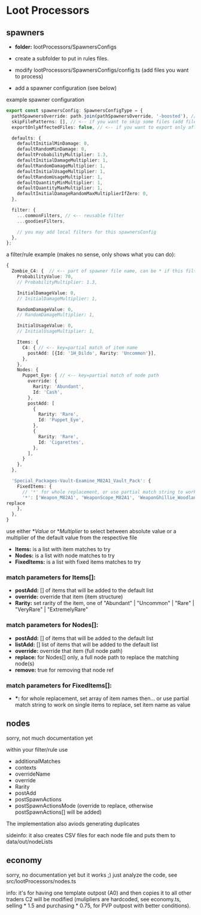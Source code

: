 # Loot Processors

## spawners

- **folder:** lootProcessors/SpawnersConfigs

- create a subfolder to put in rules files.
- modify lootProcessors/SpawnersConfigs/config.ts (add files you want to process)
- add a spawner configuration (see below)

example spawner configuration

```typescript
export const spawnersConfig: SpawnersConfigType = {
  pathSpawnersOverride: path.join(pathSpawnersOverride, '-boosted'), // <<- set output folder name
  skipFilePatterns: [], // <-- if you want to skip some files (add file name parts)
  exportOnlyAffectedFiles: false, // <-- if you want to export only affected files

  defaults: {
    defaultInitialMinDamage: 0,
    defaultRandomMinDamage: 0,
    defaultProbabilityMultiplier: 1.3,
    defaultInitialDamageMultiplier: 1,
    defaultRandomDamageMultiplier: 1,
    defaultInitialUsageMultiplier: 1,
    defaultRandomUsageMultiplier: 1,
    defaultQuantityMinMultiplier: 1,
    defaultQuantityMaxMultiplier: 1,
    defaultInitialDamageRandomMaxMultiplierIfZero: 0,
  },

  filter: {
    ...commonFilters, // <-- reusable filter
    ...goodiesFilters,

    // you may add local filters for this spawnersConfig
  },
};
```

a filter/rule example (makes no sense, only shows what you can do):

```typescript
{
  Zombie_C4: {  // <-- part of spawner file name, can be * if this filter is for all files
    ProbabilityValue: 70,
    // ProbabilityMultiplier: 1.3,

    InitialDamageValue: 0,
    // InitialDamageMultiplier: 1,

    RandomDamageValue: 0,
    // RandomDamageMultiplier: 1,

    InitialUsageValue: 0,
    // InitialUsageMultiplier: 1,

    Items: {
      C4: { // <-- key=partial match of item name
        postAdd: [{Id: '1H_Dildo', Rarity: 'Uncommon'}],
      },
    },
    Nodes: {
      Puppet_Eye: { // <-- key=partial match of node path
        override: {
          Rarity: 'Abundant',
          Id: 'Cash',
        },
        postAdd: [
          {
            Rarity: 'Rare',
            Id: 'Puppet_Eye',
          },
          {
            Rarity: 'Rare',
            Id: 'Cigarettes',
          },
        ],
      }
    },
  },

  'Special_Packages-Vault-Examine_M82A1_Vault_Pack': {
    FixedItems: {
      // '*' for whole replacement, or use partial match string to work on single items to replace
      '*': ['Weapon_M82A1', 'WeaponScope_M82A1', 'WeaponGhillie_Woodland'],
replace
    },
  },
}
```

use either \*_Value_ or \*_Multiplier_ to select between absolute value or a multiplier of the default value from the respective file

- **Items:** is a list with item matches to try
- **Nodes:** is a list with node matches to try
- **FixedItems:** is a list with fixed items matches to try

### match parameters for Items[]:

- **postAdd:** [] of items that will be added to the default list
- **override:** override that item (item structure)
- **Rarity:** set rarity of the item, one of "Abundant" | "Uncommon" | "Rare" | "VeryRare" | "ExtremelyRare"

### match parameters for Nodes[]:

- **postAdd:** [] of items that will be added to the default list
- **listAdd:** [] list of items that will be added to the default list
- **override:** override that item (full node path)
- **replace:** for Nodes[] only, a full node path to replace the matching node(s)
- **remove:** true for removing that node ref

### match parameters for FixedItems[]:

- **\*:** for whole replacement, set array of item names then...
  or use partial match string to work on single items to replace, set item name as value

## nodes

sorry, not much documentation yet

within your filter/rule use

- additionalMatches
- contexts
- overrideName
- override
- Rarity
- postAdd
- postSpawnActions
- postSpawnActionsMode (override to replace, otherwise postSpawnActions[] will be added)

The implementation also aviods generating duplicates

sideinfo: it also creates CSV files for each node file and puts them to data/out/nodeLists

## economy

sorry, no documentation yet
but it works ;) just analyze the code, see src/lootProcessors/nodes.ts

info: it's for having one template outpost (A0) and then copies it to all other traders
C2 will be modified (mulipliers are hardcoded, see economy.ts, selling \* 1.5 and purchasing \* 0.75, for PVP outpost with better conditions).
